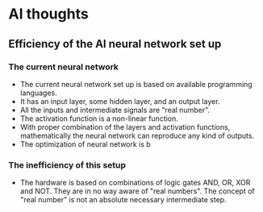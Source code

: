 # AI thoughts

## Efficiency of the AI neural network set up

### The current neural network
- The current neural network set up is based on available programming languages.
- It has an input layer, some hidden layer, and an output layer.
- All the inputs and intermediate signals are "real number".
- The activation function is a non-linear function.
- With proper combination of the layers and activation functions, mathematically the neural network can reproduce any kind of outputs.
- The optimization of neural network is b

### The inefficiency of this setup
- The hardware is based on combinations of logic gates AND, OR, XOR and NOT. They are in no way aware of "real numbers". The concept of "real number" is not an absolute necessary intermediate step.
